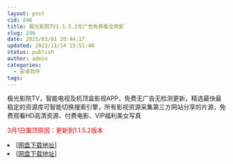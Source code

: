 ```yaml
---
layout: post
cid: 246
title: 极光影院TV1.1.5.2无广告免费看全网影
slug: 246
date: 2021/03/01 20:44:17
updated: 2023/11/14 15:51:40
status: publish
author: admin
categories: 
  - 安卓软件
tags: 
---
```



<div alt="潮男心博客 www.cnx0.com" >
				<p>极光影院TV，智能电视及机顶盒影视APP，免费无广告无检测更新，精选最快最稳定的资源库可智能切换搜索引擎，所有影视资源采集第三方网站分享的片源，免费观看HD高清资源、付费电影、VIP福利美女写真</p>
<p><font color="#ff0000">3月1日置顶原因：更新到1.1.5.2版本</font></p><li><a href="https://pan.baidu.com/s/1AcuY3RG6ZNmwd345G_l_iQ" target="_blank">[网盘下载地址]</a></li>
<li><a href="https://yewu.lanzous.com/iW9tymbkrbg" target="_blank">[网盘下载地址]</a></li>			</div>
			